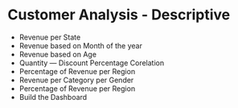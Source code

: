 # Customer Analysis - Descriptive

- Revenue per State
- Revenue based on Month of the year
- Revenue based on Age
- Quantity — Discount Percentage Corelation
- Percentage of Revenue per Region
- Revenue per Category per Gender
- Percentage of Revenue per Region
- Build the Dashboard
